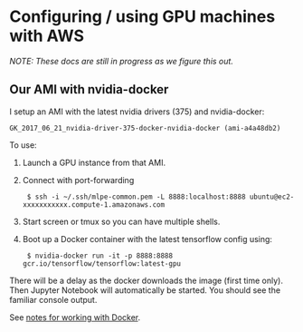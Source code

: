 # Configuring / using GPU machines with AWS

*NOTE: These docs are still in progress as we figure this out.*

## Our AMI with nvidia-docker

I setup an AMI with the latest nvidia drivers (375) and nvidia-docker:

    GK_2017_06_21_nvidia-driver-375-docker-nvidia-docker (ami-a4a48db2)

To use:

1. Launch a GPU instance from that AMI.

2. Connect with port-forwarding

        $ ssh -i ~/.ssh/mlpe-common.pem -L 8888:localhost:8888 ubuntu@ec2-xxxxxxxxxxx.compute-1.amazonaws.com

2. Start screen or tmux so you can have multiple shells.

3. Boot up a Docker container with the latest tensorflow config using:

        $ nvidia-docker run -it -p 8888:8888 gcr.io/tensorflow/tensorflow:latest-gpu

There will be a delay as the docker downloads the image (first time only). Then Jupyter Notebook will automatically be started. You should see the familiar console output.

See [notes for working with Docker](../docker/README.md).
